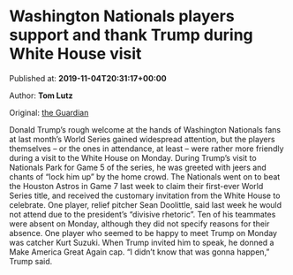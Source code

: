 
# Washington Nationals players support and thank Trump during White House visit

Published at: **2019-11-04T20:31:17+00:00**

Author: **Tom Lutz**

Original: [the Guardian](https://www.theguardian.com/sport/2019/nov/04/washington-nationals-white-house-visit-donald-trump-kurt-suzuki)

Donald Trump’s rough welcome at the hands of Washington Nationals fans at last month’s World Series gained widespread attention, but the players themselves – or the ones in attendance, at least – were rather more friendly during a visit to the White House on Monday.
During Trump’s visit to Nationals Park for Game 5 of the series, he was greeted with jeers and chants of “lock him up” by the home crowd. The Nationals went on to beat the Houston Astros in Game 7 last week to claim their first-ever World Series title, and received the customary invitation from the White House to celebrate.
One player, relief pitcher Sean Doolittle, said last week he would not attend due to the president’s “divisive rhetoric”. Ten of his teammates were absent on Monday, although they did not specify reasons for their absence.
One player who seemed to be happy to meet Trump on Monday was catcher Kurt Suzuki. When Trump invited him to speak, he donned a Make America Great Again cap.
“I didn’t know that was gonna happen,” Trump said.
